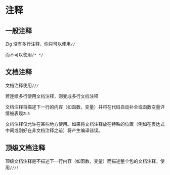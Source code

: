 # 注释

## 一般注释

Zig 没有多行注释，你只可以使用`//`

而不可以使用`/* */`

## 文档注释

文档注释使用`///`

若连续多行使用文档注释，则变成多行文档注释

文档注释将描述下一行的内容（如函数，变量）并将在代码自动补全或函数变量详情被表现`ZLS`

文档注释仅允许在某些地方使用。如果将文档注释放在特殊的位置（例如在表达式中间或刚好在非文档注释之前）将产生编译错误。

## 顶级文档注释

顶级文档注释是不描述下一行内容（如函数，变量）而描述整个包的文档注释，使用`///!`